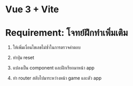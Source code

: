 # Vue 3 + Vite

# Requirement: โจทย์ฝึกทำเพิ่มเติม
	
1. ให้เพิ่มเงื่อนไขเลขไม่ซ้ำในการตรวจคำตอบ
	
2. ทำปุ่ม reset
	
3. แปลงเป็น component และฝึกเรียกมาหน้า app

4. ทำ router สลับไปมาระหว่างหน้า game และตัว app
